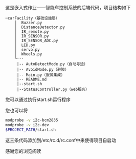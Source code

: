 这是嵌入式作业——智能车控制系统的后端代码，项目结构如下

```
─carFacility（基础设施层）
    │  Buzzer.py
    │  DistanceDetector.py
    │  IR_remote.py
    │  IR_SENSOR.py
    │  IR_SENSOR_ADC.py
    │  LED.py
    │  servo.py
    │  Wheels.py
    └---
     |-- AutoDetectMode.py（自动寻迹）
     |-- AvoidMode.py（避障）
     |-- Main.py（服务集成）
     |-- README.md
     |--start.sh
     |--StatusController.py（web服务）
```

您可以通过执行start.sh运行程序

您也可以将

```bash
modprobe -v i2c-bcm2835
modprobe -v i2c-dev
$PROJECT_PATH/start.sh
```

这三条代码添加到/etc/rc.d/rc.conf中来使得项目自启动

感谢您的浏览阅读

